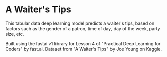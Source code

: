 # A Waiter's Tips

This tabular data deep learning model predicts a waiter's tips, based on factors such as the gender of a patron, time of day, day of the week, party size, etc. 

Built using the fastai v1 library for Lesson 4 of "Practical Deep Learning for Coders" by fast.ai. Dataset from "A Waiter's Tips" by Joe Young on Kaggle.
